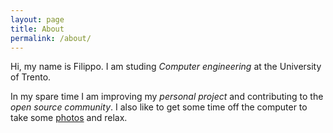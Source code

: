```yaml
---
layout: page
title: About
permalink: /about/
---
```


Hi, my name is Filippo. I am studing *Computer engineering* at the University of Trento.

In my spare time I am improving my *personal project* and contributing to the *open source community*.
I also like to get some time off the computer to take some [photos](https://www.instagram.com/filipporossi.jpg) and relax.